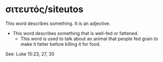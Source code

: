 # σιτευτός/siteutos
This word describes something. It is an adjective.

* This word describes something that is well-fed or fattened.
    * This word is used to talk about an animal that people fed grain to make it fatter before killing it for food.

See: Luke 15:23, 27, 30
